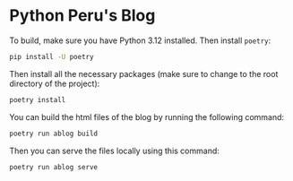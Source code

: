 # Python Peru's Blog


To build, make sure you have Python 3.12 installed. Then install `poetry`:

```sh
pip install -U poetry
```

Then install all the necessary packages (make sure to change to the root directory of the project):

```sh
poetry install
```

You can build the html files of the blog by running the following command:

```sh
poetry run ablog build
```

Then you can serve the files locally using this command:
```sh
poetry run ablog serve
```
